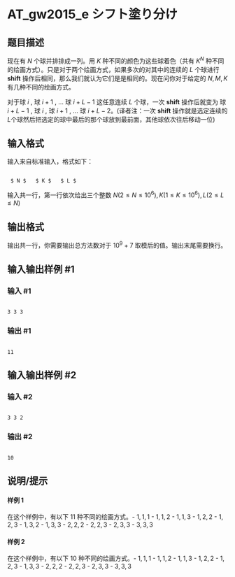 # AT_gw2015_e シフト塗り分け

## 题目描述

现在有 $N$ 个球并排排成一列。用 $K$ 种不同的颜色为这些球着色（共有 $K^N$ 种不同的绘画方式）。只是对于两个绘画方式，如果多次的对其中的连续的 $L$ 个球进行 **shift** 操作后相同，那么我们就认为它们是是相同的。现在问你对于给定的 $N , M , K$ 有几种不同的绘画方式。

对于球 $i$ $,$ 球 $i+1$ $,$ $...$ 球 $i+L-1$ 这任意连续 $L$ 个球，一次 **shift** 操作后就变为 球 $i+L-1$ $,$ 球 $i$ $,$ 球 $i+1$ $,$ $...$ 球 $i+L-2$。(译者注：一次 **shift** 操作就是选定连续的$L$个球然后把选定的球中最后的那个球放到最前面，其他球依次往后移动一位)

## 输入格式

输入来自标准输入，格式如下：

```
 $ N $   $ K $   $ L $ 
```

输入共一行，第一行依次给出三个整数 $N ( 2 \leq N \leq 10^6), K (1 \leq K \leq 10^6), L (2 \leq L \leq N)$

## 输出格式

输出共一行，你需要输出总方法数对于 $10^9+7$ 取模后的值。输出末尾需要换行。

## 输入输出样例 #1

### 输入 #1

```
3 3 3
```

### 输出 #1

```
11
```

## 输入输出样例 #2

### 输入 #2

```
3 3 2
```

### 输出 #2

```
10
```

## 说明/提示

#### 样例 1

在这个样例中，有以下 $11$ 种不同的绘画方式。- $1,1,1$ - $1,1,2$ - $1,1,3$ - $1,2,2$ - $1,2,3$ - $1,3,2$ - $1,3,3$ - $2,2,2$ - $2,2,3$ - $2,3,3$ - $3,3,3$ 

#### 样例 2

在这个样例中，有以下 $10$ 种不同的绘画方式。- $1,1,1$ - $1,1,2$ - $1,1,3$ - $1,2,2$ - $1,2,3$ - $1,3,3$ - $2,2,2$ - $2,2,3$ - $2,3,3$ - $3,3,3$